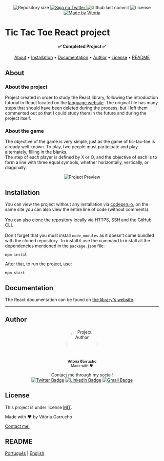 <p align="center">
  <img alt="Repository size" src="https://img.shields.io/github/directory-file-count/marelps/tictactoe-react?style=flat-square">
  <a href="https://twitter.com/piterparquinho">
    <img alt="Siga no Twitter" src="https://img.shields.io/twitter/url?style=social&url=https%3A%2F%2Ftwitter.com%2Fpiterparquinho">
  </a>
  <img alt="Github last commit" src="https://img.shields.io/github/last-commit/marelps/tictactoe-react?style=flat-square">
   <img alt="License" src="https://img.shields.io/badge/license-MIT-brightgreen">
  <a href="">
    <img alt="Made by Vitória" src="https://img.shields.io/badge/made%20by-Vitória-%237519C1">
  </a>

# Tic Tac Toe React project
<h4 align="center"> 
	✅ Completed Project ✅
</h4>

<p align="center">
 <a href="#about">About</a> •
 <a href="#installation">Installation</a> • 
 <a href="#documentation">Documentation</a> • 
 <a href="#author">Author</a> • 
  <a href="#license">License</a> • 
 <a href="#readme">README</a>
</p>

## About
### About the project
Project created in order to study the React library, following the introduction tutorial to React located on the [language website](https://react.dev/learn/tutorial-tic-tac-toe). The original file has many steps that should have been deleted during the process, but I left them commented out so that I could study them in the future and during the project itself.
### About the game
The objective of the game is very simple, just as the game of tic-tac-toe is already well known. To play, two people must participate and play alternately, filling in the blanks.</br>
The step of each player is defined by X or O, and the objective of each is to form a line with three equal symbols, whether horizontally, vertically, or diagonally.

<p align="center">
<img src="https://cdn.discordapp.com/attachments/905899589553500220/962722835414003763/print.png" alt="Project Preview">
</p>


 ## Installation
You can view the project without any installation via [codepen.io](https://codepen.io/marelps/pen/RwYvwwy), on the same site you can also view the entire line of code (without comments).
</br> </br>
You can also clone the repository locally via HTTPS, SSH and the GitHub CLI.
</br> </br>
Don't forget that you must install `node_modules` as it doesn't come bundled with the cloned repository. To install it use the command to install all the dependencies mentioned in the `package.json` file:
```
npm instal
```
After that, to run the project, use:
```
npm start
```

## Documentation
The React documentation can be found on [the library's website](https://react.dev/).

 ***
## Author
<p align="center">
 <img style="border-radius: 50%;" src="https://avatars.githubusercontent.com/u/48718646?v=4" width="100px;" alt="Project Author"/>
 <br />
 <sub><b>Vitória Garrucho</b></br> Made with ❤️</sub></p>

<p align="center">Contact me through my social!<br>
<a href="https://twitter.com/piterparquinho" target="_blank"><img src="https://img.shields.io/badge/-@piterparquinho-1ca0f1?style=flat-square&labelColor=1ca0f1&logo=twitter&logoColor=white&link=https://twitter.com/piterparquinho" alt="Twitter Badge"></a>
<a href="https://www.linkedin.com/in/vitoriagarrucho/" target="_blank"><img src="https://img.shields.io/badge/-Vitória-blue?style=flat-square&logo=Linkedin&logoColor=white&link=https://www.linkedin.com/in/vitoriagarrucho/" alt="Linkedin Badge"></a>
<a href="mailto:vitoriagarrucho@gmail.com" target="_blank"><img src="https://img.shields.io/badge/-vitoriagarrucho@gmail.com-c14438?style=flat-square&logo=Gmail&logoColor=white&link=mailto:vitoriagarrucho@gmail.com" alt="Gmail Badge"></a>
 </p>

## License

This project is under license [MIT](./LICENSE).

Made with ❤️ by Vitória Garrucho

<a href="https://www.linkedin.com/in/vitoriagarrucho/" target="_blank">Contact me!</a>

## README
[Português](./README.md)  |  [English](./README-en.md)
